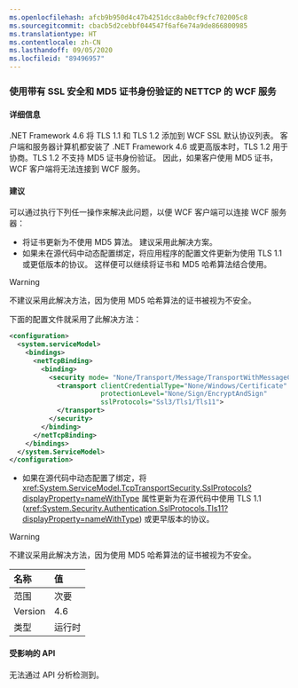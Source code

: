 ```yaml
---
ms.openlocfilehash: afcb9b950d4c47b4251dcc8ab0cf9cfc702005c8
ms.sourcegitcommit: cbacb5d2cebbf044547f6af6e74a9de866800985
ms.translationtype: HT
ms.contentlocale: zh-CN
ms.lasthandoff: 09/05/2020
ms.locfileid: "89496957"
---
```

### <a name="wcf-services-that-use-nettcp-with-ssl-security-and-md5-certificate-authentication"></a>使用带有 SSL 安全和 MD5 证书身份验证的 NETTCP 的 WCF 服务

#### <a name="details"></a>详细信息

.NET Framework 4.6 将 TLS 1.1 和 TLS 1.2 添加到 WCF SSL 默认协议列表。 客户端和服务器计算机都安装了 .NET Framework 4.6 或更高版本时，TLS 1.2 用于协商。TLS 1.2 不支持 MD5 证书身份验证。 因此，如果客户使用 MD5 证书，WCF 客户端将无法连接到 WCF 服务。

#### <a name="suggestion"></a>建议

可以通过执行下列任一操作来解决此问题，以便 WCF 客户端可以连接 WCF 服务器：

- 将证书更新为不使用 MD5 算法。 建议采用此解决方案。
- 如果未在源代码中动态配置绑定，将应用程序的配置文件更新为使用 TLS 1.1 或更低版本的协议。 这样便可以继续将证书和 MD5 哈希算法结合使用。

> [!WARNING]
> 不建议采用此解决方法，因为使用 MD5 哈希算法的证书被视为不安全。

下面的配置文件就采用了此解决方法：

```xml
<configuration>
  <system.serviceModel>
    <bindings>
      <netTcpBinding>
        <binding>
          <security mode= "None/Transport/Message/TransportWithMessageCredential" >
            <transport clientCredentialType="None/Windows/Certificate"
                       protectionLevel="None/Sign/EncryptAndSign"
                       sslProtocols="Ssl3/Tls1/Tls11">
            </transport>
          </security>
        </binding>
      </netTcpBinding>
    </bindings>
  </system.ServiceModel>
</configuration>
```

- 如果在源代码中动态配置了绑定，将 <xref:System.ServiceModel.TcpTransportSecurity.SslProtocols?displayProperty=nameWithType> 属性更新为在源代码中使用 TLS 1.1 (<xref:System.Security.Authentication.SslProtocols.Tls11?displayProperty=nameWithType>) 或更早版本的协议。

> [!WARNING]
> 不建议采用此解决方法，因为使用 MD5 哈希算法的证书被视为不安全。

| 名称    | 值   |
|:--------|:--------|
| 范围   | 次要   |
| Version | 4.6     |
| 类型    | 运行时 |

#### <a name="affected-apis"></a>受影响的 API

无法通过 API 分析检测到。

<!--

#### Affected APIs

Not detectable via API analysis.

-->

